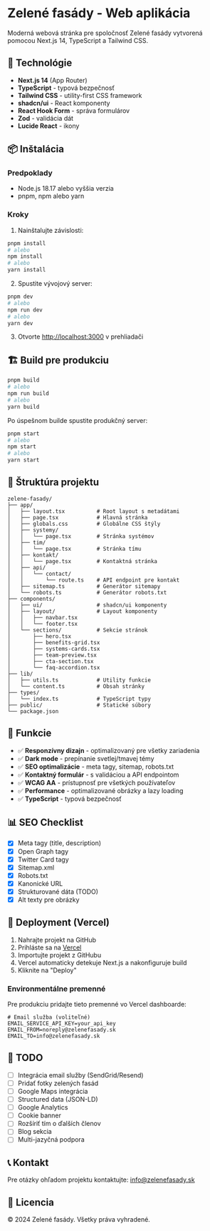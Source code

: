 # Zelené fasády - Web aplikácia

Moderná webová stránka pre spoločnosť Zelené fasády vytvorená pomocou Next.js 14, TypeScript a Tailwind CSS.

## 🚀 Technológie

- **Next.js 14** (App Router)
- **TypeScript** - typová bezpečnosť
- **Tailwind CSS** - utility-first CSS framework
- **shadcn/ui** - React komponenty
- **React Hook Form** - správa formulárov
- **Zod** - validácia dát
- **Lucide React** - ikony

## 📦 Inštalácia

### Predpoklady

- Node.js 18.17 alebo vyššia verzia
- pnpm, npm alebo yarn

### Kroky

1. Nainštalujte závislosti:
```bash
pnpm install
# alebo
npm install
# alebo
yarn install
```

2. Spustite vývojový server:
```bash
pnpm dev
# alebo
npm run dev
# alebo
yarn dev
```

3. Otvorte [http://localhost:3000](http://localhost:3000) v prehliadači

## 🏗️ Build pre produkciu

```bash
pnpm build
# alebo
npm run build
# alebo
yarn build
```

Po úspešnom builde spustite produkčný server:

```bash
pnpm start
# alebo
npm start
# alebo
yarn start
```

## 📁 Štruktúra projektu

```
zelene-fasady/
├── app/
│   ├── layout.tsx          # Root layout s metadátami
│   ├── page.tsx            # Hlavná stránka
│   ├── globals.css         # Globálne CSS štýly
│   ├── systemy/
│   │   └── page.tsx        # Stránka systémov
│   ├── tim/
│   │   └── page.tsx        # Stránka tímu
│   ├── kontakt/
│   │   └── page.tsx        # Kontaktná stránka
│   ├── api/
│   │   └── contact/
│   │       └── route.ts    # API endpoint pre kontakt
│   ├── sitemap.ts          # Generátor sitemapy
│   └── robots.ts           # Generátor robots.txt
├── components/
│   ├── ui/                 # shadcn/ui komponenty
│   ├── layout/             # Layout komponenty
│   │   ├── navbar.tsx
│   │   └── footer.tsx
│   └── sections/           # Sekcie stránok
│       ├── hero.tsx
│       ├── benefits-grid.tsx
│       ├── systems-cards.tsx
│       ├── team-preview.tsx
│       ├── cta-section.tsx
│       └── faq-accordion.tsx
├── lib/
│   ├── utils.ts            # Utility funkcie
│   └── content.ts          # Obsah stránky
├── types/
│   └── index.ts            # TypeScript typy
├── public/                 # Statické súbory
└── package.json
```

## 🎨 Funkcie

- ✅ **Responzívny dizajn** - optimalizovaný pre všetky zariadenia
- ✅ **Dark mode** - prepínanie svetlej/tmavej témy
- ✅ **SEO optimalizácie** - meta tagy, sitemap, robots.txt
- ✅ **Kontaktný formulár** - s validáciou a API endpointom
- ✅ **WCAG AA** - prístupnosť pre všetkých používateľov
- ✅ **Performance** - optimalizované obrázky a lazy loading
- ✅ **TypeScript** - typová bezpečnosť

## 📊 SEO Checklist

- [x] Meta tagy (title, description)
- [x] Open Graph tagy
- [x] Twitter Card tagy
- [x] Sitemap.xml
- [x] Robots.txt
- [x] Kanonické URL
- [x] Strukturované dáta (TODO)
- [x] Alt texty pre obrázky

## 🚀 Deployment (Vercel)

1. Nahrajte projekt na GitHub
2. Prihláste sa na [Vercel](https://vercel.com)
3. Importujte projekt z GitHubu
4. Vercel automaticky detekuje Next.js a nakonfiguruje build
5. Kliknite na "Deploy"

### Environmentálne premenné

Pre produkciu pridajte tieto premenné vo Vercel dashboarde:

```env
# Email služba (voliteľné)
EMAIL_SERVICE_API_KEY=your_api_key
EMAIL_FROM=noreply@zelenefasady.sk
EMAIL_TO=info@zelenefasady.sk
```

## 📝 TODO

- [ ] Integrácia email služby (SendGrid/Resend)
- [ ] Pridať fotky zelených fasád
- [ ] Google Maps integrácia
- [ ] Structured data (JSON-LD)
- [ ] Google Analytics
- [ ] Cookie banner
- [ ] Rozšíriť tím o ďalších členov
- [ ] Blog sekcia
- [ ] Multi-jazyčná podpora

## 📞 Kontakt

Pre otázky ohľadom projektu kontaktujte: info@zelenefasady.sk

## 📄 Licencia

© 2024 Zelené fasády. Všetky práva vyhradené.
